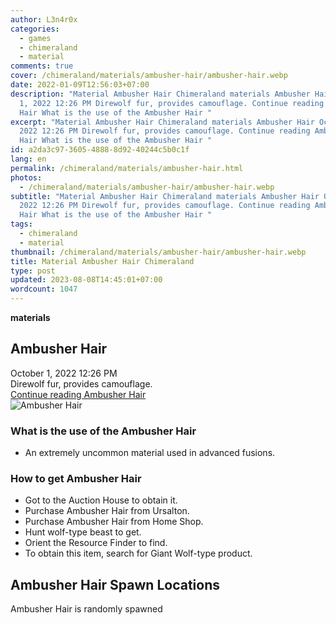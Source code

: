 ```yaml
---
author: L3n4r0x
categories:
  - games
  - chimeraland
  - material
comments: true
cover: /chimeraland/materials/ambusher-hair/ambusher-hair.webp
date: 2022-01-09T12:56:03+07:00
description: "Material Ambusher Hair Chimeraland materials Ambusher Hair October
  1, 2022 12:26 PM Direwolf fur, provides camouflage. Continue reading Ambusher
  Hair What is the use of the Ambusher Hair "
excerpt: "Material Ambusher Hair Chimeraland materials Ambusher Hair October 1,
  2022 12:26 PM Direwolf fur, provides camouflage. Continue reading Ambusher
  Hair What is the use of the Ambusher Hair "
id: a2da3c97-3605-4888-8d92-40244c5b0c1f
lang: en
permalink: /chimeraland/materials/ambusher-hair.html
photos:
  - /chimeraland/materials/ambusher-hair/ambusher-hair.webp
subtitle: "Material Ambusher Hair Chimeraland materials Ambusher Hair October 1,
  2022 12:26 PM Direwolf fur, provides camouflage. Continue reading Ambusher
  Hair What is the use of the Ambusher Hair "
tags:
  - chimeraland
  - material
thumbnail: /chimeraland/materials/ambusher-hair/ambusher-hair.webp
title: Material Ambusher Hair Chimeraland
type: post
updated: 2023-08-08T14:45:01+07:00
wordcount: 1047
---
```


<link
  rel="stylesheet"
  href="https://rawcdn.githack.com/dimaslanjaka/Web-Manajemen/870a349/css/bootstrap-5-3-0-alpha3-wrapper.css"
/>
<section id="bootstrap-wrapper">
  <div data-bs-theme="dark">
    <div
      class="row g-0 border rounded overflow-hidden flex-md-row mb-4 shadow-sm position-relative bg-dark text-light"
    >
      <div class="col p-4 d-flex flex-column position-static">
        <strong class="d-inline-block mb-2 text-success">materials</strong>
        <h2 class="mb-0">Ambusher Hair</h2>
        <div class="mb-1 text-muted">October 1, 2022 12:26 PM</div>
        <div class="mb-2 border p-1">Direwolf fur, provides camouflage.</div>
        <a
          href="/chimeraland/materials/ambusher-hair.html"
          class="stretched-link d-none text-primary"
          >Continue reading Ambusher Hair</a
        >
      </div>
      <div class="col-auto d-none d-md-block d-lg-block">
        <img
          src="https://www.webmanajemen.com/chimeraland/materials/ambusher-hair/ambusher-hair.webp"
          alt="Ambusher Hair"
        />
      </div>
    </div>
    <div class="row">
      <div class="col-lg-6 col-12 mb-2">
        <div class="card">
          <div class="card-body">
            <h3 class="card-title">What is the use of the Ambusher Hair</h3>
            <div class="card-text">
              <ul>
                <li>
                  An extremely uncommon material used in advanced fusions.
                </li>
              </ul>
            </div>
          </div>
        </div>
      </div>
      <div class="col-lg-6 col-12 mb-2">
        <div class="card">
          <div class="card-body">
            <h3 class="card-title">How to get Ambusher Hair</h3>
            <div class="card-text">
              <ul>
                <li>Got to the Auction House to obtain it.</li>
                <li>Purchase Ambusher Hair from Ursalton.</li>
                <li>Purchase Ambusher Hair from Home Shop.</li>
                <li>Hunt wolf-type beast to get.</li>
                <li>Orient the Resource Finder to find.</li>
                <li>
                  To obtain this item, search for Giant Wolf-type product.
                </li>
              </ul>
            </div>
          </div>
        </div>
      </div>
      <div class="col-12 mb-2">
        <h2>Ambusher Hair Spawn Locations</h2>
        <p>Ambusher Hair is randomly spawned</p>
      </div>
    </div>
  </div>
</section>